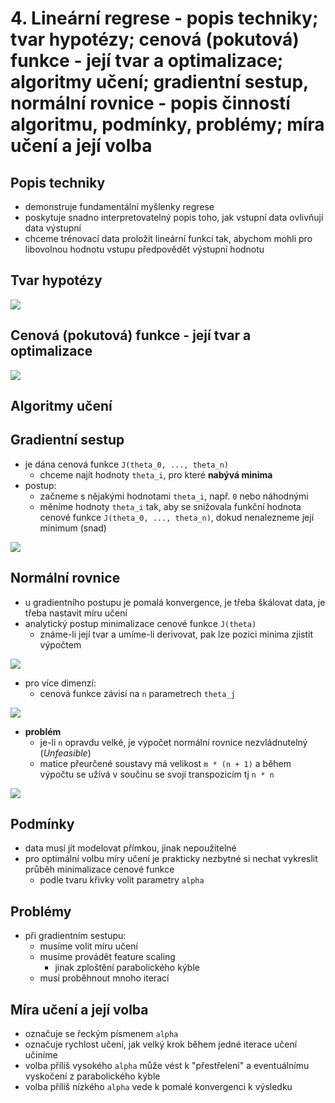 # 4. Lineární regrese - popis techniky; tvar hypotézy; cenová (pokutová) funkce - její tvar a optimalizace; algoritmy učení; gradientní sestup, normální rovnice - popis činností algoritmu, podmínky, problémy; míra učení a její volba

## Popis techniky
- demonstruje fundamentální myšlenky regrese
- poskytuje snadno interpretovatelný popis toho, jak vstupní data ovlivňují data výstupní
- chceme trénovací data proložit lineární funkcí tak, abychom mohli pro libovolnou hodnotu vstupu předpovědět výstupní hodnotu

## Tvar hypotézy
![](res/hypothesis.png)

## Cenová (pokutová) funkce - její tvar a optimalizace
![](res/cost-function.png)

## Algoritmy učení

## Gradientní sestup
- je dána cenová funkce `J(theta_0, ..., theta_n)`
    - chceme najít hodnoty `theta_i`, pro které **nabývá minima**
- postup:
    - začneme s nějakými hodnotami `theta_i`, např. `0` nebo náhodnými
    - měníme hodnoty `theta_i` tak, aby se snižovala funkční hodnota cenové funkce `J(theta_0, ..., theta_n)`, dokud nenalezneme její minimum (snad)

![](res/derivative.png)

## Normální rovnice
- u gradientního postupu je pomalá konvergence, je třeba škálovat data, je třeba nastavit míru učení
- analytický postup minimalizace cenové funkce `J(theta)`
    - známe-li její tvar a umíme-li derivovat, pak lze pozici minima zjistit výpočtem

![](res/normal-equ.png)

- pro více dimenzí:
    - cenová funkce závisí na `n` parametrech `theta_j`

![](res/normal-equ-nd.png)

- **problém**
    - je-li `n` opravdu velké, je výpočet normální rovnice nezvládnutelný (*Unfeasible*)
    - matice přeurčené soustavy má velikost `m * (n + 1)` a během výpočtu se užívá  v součinu se svojí transpozicím tj `n * n`

![](res/normal-equ-nd-2.png)

## Podmínky
- data musí jít modelovat přímkou, jinak nepoužitelné
- pro optimální volbu míry učení je prakticky nezbytné si nechat vykreslit průběh minimalizace cenové funkce
    - podle tvaru křivky volit parametry `alpha`


## Problémy
- při gradientním sestupu:
    - musíme volit míru učení
    - musíme provádět feature scaling
        - jinak zploštění parabolického kýble
    - musí proběhnout mnoho iterací 

## Míra učení a její volba
- označuje se řeckým písmenem `alpha`
- označuje rychlost učení, jak velký krok během jedné iterace učení učiníme
- volba příliš vysokého `alpha` může vést k "přestřelení" a eventuálnímu vyskočení z parabolického kýble
- volba příliš nízkého `alpha` vede k pomalé konvergenci k výsledku

